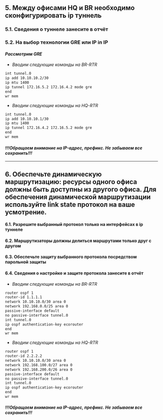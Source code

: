 ## 5. Между офисами HQ и BR необходимо сконфигурировать ip туннель
### 5.1. Сведения о туннеле занесите в отчёт
### 5.2. На выбор технологии GRE или IP in IP
#### *Рассмотрим GRE*
- *Вводим следующие команды на BR-RTR*
```bash
int tunnel.0
ip add 10.10.10.2/30
ip mtu 1400
ip tunnel 172.16.5.2 172.16.4.2 mode gre
end
wr mem
```
- *Вводим следующие команды на HQ-RTR*
```bash
int tunnel.0
ip add 10.10.10.1/30
ip mtu 1400
ip tunnel 172.16.4.2 172.16.5.2 mode gre
end
wr mem
```
#### *!!!Обращаем внимание на IP-адрес, префикс. Не забываем все сохранить!!!*
---
## 6. Обеспечьте динамическую маршрутизацию: ресурсы одного офиса должны быть доступны из другого офиса. Для обеспечения динамической маршрутизации используйте link state протокол на ваше усмотрение.
#### 6.1. Разрешите выбранный протокол только на интерфейсах в ip туннеле 
#### 6.2. Маршрутизаторы должны делиться маршрутами только друг с другом
#### 6.3. Обеспечьте защиту выбранного протокола посредством парольной защиты 
#### 6.4. Сведения о настройке и защите протокола занесите в отчёт

- *Вводим следующие команды на BR-RTR*
```bash
router ospf 1
router-id 1.1.1.1
network 10.10.10.0/30 area 0
network 192.168.0.0/25 area 0
passive-interface default
no passive-interface tunnel.0
int tunnel.0
ip ospf authentication-key ecorouter
end
wr mem
```
- *Вводим следующие команды на HQ-RTR*
```bash
router ospf 1
router-id 2.2.2.2
network 10.10.10.0/30 area 0
network 192.168.100.0/27 area 0
network 192.168.200.0/26 area 0
passive-interface default
no passive-interface tunnel.0
int tunnel.0
ip ospf authentication-key ecorouter
end
wr mem
```
#### *!!!Обращаем внимание на IP-адрес, префикс. Не забываем все сохранить!!!*

